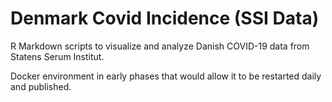 # Denmark Covid Incidence (SSI Data)

R Markdown scripts to visualize and analyze Danish COVID-19 data from Statens Serum Institut.

Docker environment in early phases that would allow it to be restarted daily and published.
